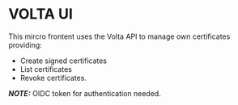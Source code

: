 # VOLTA UI

This mircro frontent uses the Volta API to manage own certificates providing:

- Create signed certificates
- List certificates
- Revoke certificates.

**_NOTE:_** OIDC token for authentication needed.
